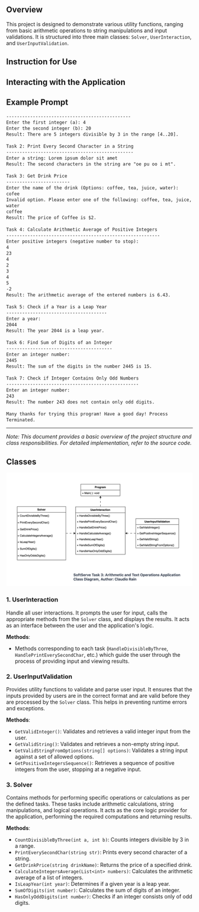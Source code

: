 ﻿## Overview
This project is designed to demonstrate various utility functions, ranging from basic arithmetic operations to string manipulations and input validations. It is structured into three main classes: `Solver`, `UserInteraction`, and `UserInputValidation`.

## Instruction for Use

## Interacting with the Application


## Example Prompt
```
-----------------------------------------------
Enter the first integer (a): 4
Enter the second integer (b): 20
Result: There are 5 integers divisible by 3 in the range [4..20].

Task 2: Print Every Second Character in a String
------------------------------------------------
Enter a string: Lorem ipsum dolor sit amet
Result: The second characters in the string are "oe pu oo i mt".

Task 3: Get Drink Price
------------------------
Enter the name of the drink (Options: coffee, tea, juice, water):
cofee
Invalid option. Please enter one of the following: coffee, tea, juice, water
coffee
Result: The price of Coffee is $2.

Task 4: Calculate Arithmetic Average of Positive Integers
----------------------------------------------------------
Enter positive integers (negative number to stop):
4
23
4
2
3
4
5
-2
Result: The arithmetic average of the entered numbers is 6.43.

Task 5: Check if a Year is a Leap Year
--------------------------------------
Enter a year:
2044
Result: The year 2044 is a leap year.

Task 6: Find Sum of Digits of an Integer
----------------------------------------
Enter an integer number:
2445
Result: The sum of the digits in the number 2445 is 15.

Task 7: Check if Integer Contains Only Odd Numbers
--------------------------------------------------
Enter an integer number:
243
Result: The number 243 does not contain only odd digits.

Many thanks for trying this program! Have a good day! Process Terminated.
```
---
*Note: This document provides a basic overview of the project structure and class responsibilities. For detailed implementation, refer to the source code.*

## Classes
![Class Diagram](Task-3-Class-Diagram.png "Class Diagram")


### 1. UserInteraction
Handle all user interactions. It prompts the user for input, calls the appropriate methods from the `Solver` class, and displays the results.
It acts as an interface between the user and the application's logic.

**Methods**:
- Methods corresponding to each task (`HandleDivisibleByThree`, `HandlePrintEverySecondChar`, etc.) which guide the user through the process of providing input and viewing results.

### 2. UserInputValidation

Provides utility functions to validate and parse user input. It ensures that the inputs provided by users are in the correct format and are valid before they are processed by the `Solver` class.
This helps in preventing runtime errors and exceptions.

**Methods**:
- `GetValidInteger()`: Validates and retrieves a valid integer input from the user.
- `GetValidString()`: Validates and retrieves a non-empty string input.
- `GetValidStringFromOptions(string[] options)`: Validates a string input against a set of allowed options.
- `GetPositiveIntegersSequence()`: Retrieves a sequence of positive integers from the user, stopping at a negative input.


### 3. Solver

Contains methods for performing specific operations or calculations as per the defined tasks. These tasks include arithmetic calculations, string manipulations, and logical operations.
It acts as the core logic provider for the application, performing the required computations and returning results.

**Methods**:
- `CountDivisibleByThree(int a, int b)`: Counts integers divisible by 3 in a range.
- `PrintEverySecondChar(string str)`: Prints every second character of a string.
- `GetDrinkPrice(string drinkName)`: Returns the price of a specified drink.
- `CalculateIntegersAverage(List<int> numbers)`: Calculates the arithmetic average of a list of integers.
- `IsLeapYear(int year)`: Determines if a given year is a leap year.
- `SumOfDigits(int number)`: Calculates the sum of digits of an integer.
- `HasOnlyOddDigits(int number)`: Checks if an integer consists only of odd digits.

